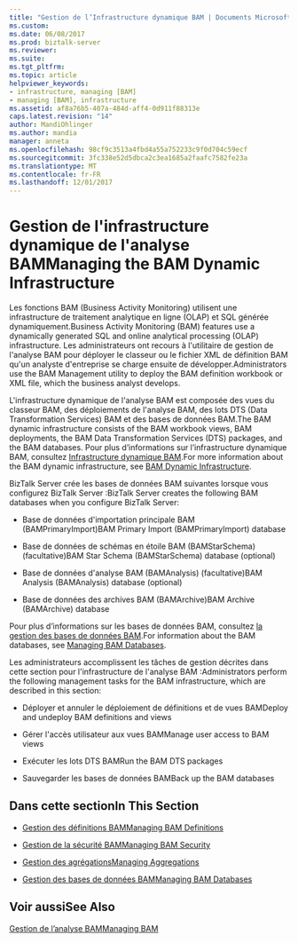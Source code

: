 ```yaml
---
title: "Gestion de l’Infrastructure dynamique BAM | Documents Microsoft"
ms.custom: 
ms.date: 06/08/2017
ms.prod: biztalk-server
ms.reviewer: 
ms.suite: 
ms.tgt_pltfrm: 
ms.topic: article
helpviewer_keywords:
- infrastructure, managing [BAM]
- managing [BAM], infrastructure
ms.assetid: af8a76b5-407a-484d-aff4-0d911f88313e
caps.latest.revision: "14"
author: MandiOhlinger
ms.author: mandia
manager: anneta
ms.openlocfilehash: 98cf9c3513a4fbd4a55a752233c9f0d704c59ecf
ms.sourcegitcommit: 3fc338e52d5dbca2c3ea1685a2faafc7582fe23a
ms.translationtype: MT
ms.contentlocale: fr-FR
ms.lasthandoff: 12/01/2017
---
```

# <a name="managing-the-bam-dynamic-infrastructure"></a><span data-ttu-id="554dd-102">Gestion de l'infrastructure dynamique de l'analyse BAM</span><span class="sxs-lookup"><span data-stu-id="554dd-102">Managing the BAM Dynamic Infrastructure</span></span>
<span data-ttu-id="554dd-103">Les fonctions BAM (Business Activity Monitoring) utilisent une infrastructure de traitement analytique en ligne (OLAP) et SQL générée dynamiquement.</span><span class="sxs-lookup"><span data-stu-id="554dd-103">Business Activity Monitoring (BAM) features use a dynamically generated SQL and online analytical processing (OLAP) infrastructure.</span></span> <span data-ttu-id="554dd-104">Les administrateurs ont recours à l'utilitaire de gestion de l'analyse BAM pour déployer le classeur ou le fichier XML de définition BAM qu'un analyste d'entreprise se charge ensuite de développer.</span><span class="sxs-lookup"><span data-stu-id="554dd-104">Administrators use the BAM Management utility to deploy the BAM definition workbook or XML file, which the business analyst develops.</span></span>  
  
 <span data-ttu-id="554dd-105">L'infrastructure dynamique de l'analyse BAM est composée des vues du classeur BAM, des déploiements de l'analyse BAM, des lots DTS (Data Transformation Services) BAM et des bases de données BAM.</span><span class="sxs-lookup"><span data-stu-id="554dd-105">The BAM dynamic infrastructure consists of the BAM workbook views, BAM deployments, the BAM Data Transformation Services (DTS) packages, and the BAM databases.</span></span> <span data-ttu-id="554dd-106">Pour plus d’informations sur l’infrastructure dynamique BAM, consultez [Infrastructure dynamique BAM](../core/bam-dynamic-infrastructure.md).</span><span class="sxs-lookup"><span data-stu-id="554dd-106">For more information about the BAM dynamic infrastructure, see [BAM Dynamic Infrastructure](../core/bam-dynamic-infrastructure.md).</span></span>  
  
 <span data-ttu-id="554dd-107">BizTalk Server crée les bases de données BAM suivantes lorsque vous configurez BizTalk Server :</span><span class="sxs-lookup"><span data-stu-id="554dd-107">BizTalk Server creates the following BAM databases when you configure BizTalk Server:</span></span>  
  
-   <span data-ttu-id="554dd-108">Base de données d'importation principale BAM (BAMPrimaryImport)</span><span class="sxs-lookup"><span data-stu-id="554dd-108">BAM Primary Import (BAMPrimaryImport) database</span></span>  
  
-   <span data-ttu-id="554dd-109">Base de données de schémas en étoile BAM (BAMStarSchema) (facultative)</span><span class="sxs-lookup"><span data-stu-id="554dd-109">BAM Star Schema (BAMStarSchema) database (optional)</span></span>  
  
-   <span data-ttu-id="554dd-110">Base de données d'analyse BAM (BAMAnalysis) (facultative)</span><span class="sxs-lookup"><span data-stu-id="554dd-110">BAM Analysis (BAMAnalysis) database (optional)</span></span>  
  
-   <span data-ttu-id="554dd-111">Base de données des archives BAM (BAMArchive)</span><span class="sxs-lookup"><span data-stu-id="554dd-111">BAM Archive (BAMArchive) database</span></span>  
  
 <span data-ttu-id="554dd-112">Pour plus d’informations sur les bases de données BAM, consultez [la gestion des bases de données BAM](../core/managing-bam-databases.md).</span><span class="sxs-lookup"><span data-stu-id="554dd-112">For information about the BAM databases, see [Managing BAM Databases](../core/managing-bam-databases.md).</span></span>  
  
 <span data-ttu-id="554dd-113">Les administrateurs accomplissent les tâches de gestion décrites dans cette section pour l'infrastructure de l'analyse BAM :</span><span class="sxs-lookup"><span data-stu-id="554dd-113">Administrators perform the following management tasks for the BAM infrastructure, which are described in this section:</span></span>  
  
-   <span data-ttu-id="554dd-114">Déployer et annuler le déploiement de définitions et de vues BAM</span><span class="sxs-lookup"><span data-stu-id="554dd-114">Deploy and undeploy BAM definitions and views</span></span>  
  
-   <span data-ttu-id="554dd-115">Gérer l'accès utilisateur aux vues BAM</span><span class="sxs-lookup"><span data-stu-id="554dd-115">Manage user access to BAM views</span></span>  
  
-   <span data-ttu-id="554dd-116">Exécuter les lots DTS BAM</span><span class="sxs-lookup"><span data-stu-id="554dd-116">Run the BAM DTS packages</span></span>  
  
-   <span data-ttu-id="554dd-117">Sauvegarder les bases de données BAM</span><span class="sxs-lookup"><span data-stu-id="554dd-117">Back up the BAM databases</span></span>  
  
## <a name="in-this-section"></a><span data-ttu-id="554dd-118">Dans cette section</span><span class="sxs-lookup"><span data-stu-id="554dd-118">In This Section</span></span>  
  
-   [<span data-ttu-id="554dd-119">Gestion des définitions BAM</span><span class="sxs-lookup"><span data-stu-id="554dd-119">Managing BAM Definitions</span></span>](../core/managing-bam-definitions.md)
  
-   [<span data-ttu-id="554dd-120">Gestion de la sécurité BAM</span><span class="sxs-lookup"><span data-stu-id="554dd-120">Managing BAM Security</span></span>](../core/managing-bam-security.md)  
  
-   [<span data-ttu-id="554dd-121">Gestion des agrégations</span><span class="sxs-lookup"><span data-stu-id="554dd-121">Managing Aggregations</span></span>](../core/managing-aggregations.md) 
  
-   [<span data-ttu-id="554dd-122">Gestion des bases de données BAM</span><span class="sxs-lookup"><span data-stu-id="554dd-122">Managing BAM Databases</span></span>](../core/managing-bam-databases.md)
  
## <a name="see-also"></a><span data-ttu-id="554dd-123">Voir aussi</span><span class="sxs-lookup"><span data-stu-id="554dd-123">See Also</span></span>  
 [<span data-ttu-id="554dd-124">Gestion de l’analyse BAM</span><span class="sxs-lookup"><span data-stu-id="554dd-124">Managing BAM</span></span>](../core/managing-bam.md)